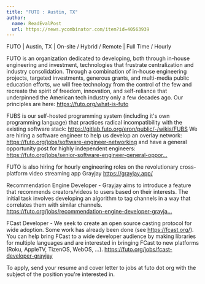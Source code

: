 ```yaml
---
title: "FUTO : Austin, TX"
author:
  name: ReadEvalPost
  url: https://news.ycombinator.com/item?id=40563939
---
```

FUTO | Austin, TX | On-site &#x2F; Hybrid &#x2F; Remote | Full Time &#x2F; Hourly

FUTO is an organization dedicated to developing, both through in-house engineering and investment, technologies that frustrate centralization and industry consolidation. Through a combination of in-house engineering projects, targeted investments, generous grants, and multi-media public education efforts, we will free technology from the control of the few and recreate the spirit of freedom, innovation, and self-reliance that underpinned the American tech industry only a few decades ago. Our principles are here: <a href="https:&#x2F;&#x2F;futo.org&#x2F;what-is-futo" rel="nofollow">https:&#x2F;&#x2F;futo.org&#x2F;what-is-futo</a>

FUBS is our self-hosted programming system (including it&#x27;s own programming language) that practices radical incompatibility with the existing software stack: <a href="https:&#x2F;&#x2F;gitlab.futo.org&#x2F;eron&#x2F;public&#x2F;-&#x2F;wikis&#x2F;FUBS" rel="nofollow">https:&#x2F;&#x2F;gitlab.futo.org&#x2F;eron&#x2F;public&#x2F;-&#x2F;wikis&#x2F;FUBS</a> We are hiring a software engineer to help us develop an overlay network: <a href="https:&#x2F;&#x2F;futo.org&#x2F;jobs&#x2F;software-engineer-networking" rel="nofollow">https:&#x2F;&#x2F;futo.org&#x2F;jobs&#x2F;software-engineer-networking</a> and have a general opportunity post for highly independent engineers: <a href="https:&#x2F;&#x2F;futo.org&#x2F;jobs&#x2F;senior-software-engineer-general-opportunity" rel="nofollow">https:&#x2F;&#x2F;futo.org&#x2F;jobs&#x2F;senior-software-engineer-general-oppor...</a>

FUTO is also hiring for hourly engineering roles on the revolutionary cross-platform video streaming app Grayjay <a href="https:&#x2F;&#x2F;grayjay.app&#x2F;" rel="nofollow">https:&#x2F;&#x2F;grayjay.app&#x2F;</a>

Recommendation Engine Developer - Grayjay aims to introduce a feature that recommends creators&#x2F;videos to users based on their interests. The initial task involves developing an algorithm to tag channels in a way that correlates them with similar channels. <a href="https:&#x2F;&#x2F;futo.org&#x2F;jobs&#x2F;recommendation-engine-developer-grayjay" rel="nofollow">https:&#x2F;&#x2F;futo.org&#x2F;jobs&#x2F;recommendation-engine-developer-grayja...</a>

FCast Developer - We seek to create an open source casting protocol for wide adoption. Some work has already been done (see <a href="https:&#x2F;&#x2F;fcast.org&#x2F;" rel="nofollow">https:&#x2F;&#x2F;fcast.org&#x2F;</a>). You can help bring FCast to a wide developer audience by making libraries for multiple languages and are interested in bringing FCast to new platforms (Roku, AppleTV, TizenOS, WebOS, …). <a href="https:&#x2F;&#x2F;futo.org&#x2F;jobs&#x2F;fcast-developer-grayjay" rel="nofollow">https:&#x2F;&#x2F;futo.org&#x2F;jobs&#x2F;fcast-developer-grayjay</a>

To apply, send your resume and cover letter to jobs at futo dot org with the subject of the position you&#x27;re interested in.
